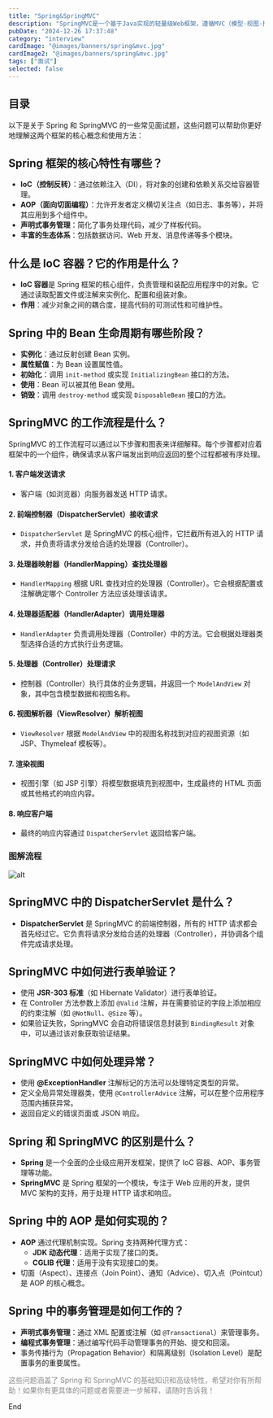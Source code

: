 ```yaml
---
title: "Spring&SpringMVC"
description: "SpringMVC是一个基于Java实现的轻量级Web框架，遵循MVC（模型-视图-控制器）设计模式，主要用于Web开发."
pubDate: "2024-12-26 17:37:48"
category: "interview"
cardImage: "@images/banners/spring&mvc.jpg"
cardImage2: "@images/banners/spring&mvc.jpg"
tags: ["面试"]
selected: false
---
```


## 目录

以下是关于 Spring 和 SpringMVC 的一些常见面试题，这些问题可以帮助你更好地理解这两个框架的核心概念和使用方法：

## **Spring 框架的核心特性有哪些？**
- **IoC（控制反转）**：通过依赖注入（DI），将对象的创建和依赖关系交给容器管理。
- **AOP（面向切面编程）**：允许开发者定义横切关注点（如日志、事务等），并将其应用到多个组件中。
- **声明式事务管理**：简化了事务处理代码，减少了样板代码。
- **丰富的生态体系**：包括数据访问、Web 开发、消息传递等多个模块。

## **什么是 IoC 容器？它的作用是什么？**
- **IoC 容器**是 Spring 框架的核心组件，负责管理和装配应用程序中的对象。它通过读取配置文件或注解来实例化、配置和组装对象。
- **作用**：减少对象之间的耦合度，提高代码的可测试性和可维护性。

## **Spring 中的 Bean 生命周期有哪些阶段？**
- **实例化**：通过反射创建 Bean 实例。
- **属性赋值**：为 Bean 设置属性值。
- **初始化**：调用 `init-method` 或实现 `InitializingBean` 接口的方法。
- **使用**：Bean 可以被其他 Bean 使用。
- **销毁**：调用 `destroy-method` 或实现 `DisposableBean` 接口的方法。

## **SpringMVC 的工作流程是什么？**

SpringMVC 的工作流程可以通过以下步骤和图表来详细解释。每个步骤都对应着框架中的一个组件，确保请求从客户端发出到响应返回的整个过程都被有序处理。

#### 1. **客户端发送请求**
- 客户端（如浏览器）向服务器发送 HTTP 请求。

#### 2. **前端控制器（DispatcherServlet）接收请求**
- `DispatcherServlet` 是 SpringMVC 的核心组件，它拦截所有进入的 HTTP 请求，并负责将请求分发给合适的处理器（Controller）。

#### 3. **处理器映射器（HandlerMapping）查找处理器**
- `HandlerMapping` 根据 URL 查找对应的处理器（Controller）。它会根据配置或注解确定哪个 Controller 方法应该处理该请求。

#### 4. **处理器适配器（HandlerAdapter）调用处理器**
- `HandlerAdapter` 负责调用处理器（Controller）中的方法。它会根据处理器类型选择合适的方式执行业务逻辑。

#### 5. **处理器（Controller）处理请求**
- 控制器（Controller）执行具体的业务逻辑，并返回一个 `ModelAndView` 对象，其中包含模型数据和视图名称。

#### 6. **视图解析器（ViewResolver）解析视图**
- `ViewResolver` 根据 `ModelAndView` 中的视图名称找到对应的视图资源（如 JSP、Thymeleaf 模板等）。

#### 7. **渲染视图**
- 视图引擎（如 JSP 引擎）将模型数据填充到视图中，生成最终的 HTML 页面或其他格式的响应内容。

#### 8. **响应客户端**
- 最终的响应内容通过 `DispatcherServlet` 返回给客户端。

### 图解流程
![alt](@images/postsimg/springMVC执行流程.png)



## **SpringMVC 中的 DispatcherServlet 是什么？**
- **DispatcherServlet** 是 SpringMVC 的前端控制器，所有的 HTTP 请求都会首先经过它。它负责将请求分发给合适的处理器（Controller），并协调各个组件完成请求处理。

## **SpringMVC 中如何进行表单验证？**
- 使用 **JSR-303 标准**（如 Hibernate Validator）进行表单验证。
- 在 Controller 方法参数上添加 `@Valid` 注解，并在需要验证的字段上添加相应的约束注解（如 `@NotNull`、`@Size` 等）。
- 如果验证失败，SpringMVC 会自动将错误信息封装到 `BindingResult` 对象中，可以通过该对象获取验证结果。

## **SpringMVC 中如何处理异常？**
- 使用 **@ExceptionHandler** 注解标记的方法可以处理特定类型的异常。
- 定义全局异常处理器类，使用 `@ControllerAdvice` 注解，可以在整个应用程序范围内捕获异常。
- 返回自定义的错误页面或 JSON 响应。

## **Spring 和 SpringMVC 的区别是什么？**
- **Spring** 是一个全面的企业级应用开发框架，提供了 IoC 容器、AOP、事务管理等功能。
- **SpringMVC** 是 Spring 框架的一个模块，专注于 Web 应用的开发，提供 MVC 架构的支持，用于处理 HTTP 请求和响应。

## **Spring 中的 AOP 是如何实现的？**
- **AOP** 通过代理机制实现。Spring 支持两种代理方式：
  - **JDK 动态代理**：适用于实现了接口的类。
  - **CGLIB 代理**：适用于没有实现接口的类。
- 切面（Aspect）、连接点（Join Point）、通知（Advice）、切入点（Pointcut）是 AOP 的核心概念。

## **Spring 中的事务管理是如何工作的？**
- **声明式事务管理**：通过 XML 配置或注解（如 `@Transactional`）来管理事务。
- **编程式事务管理**：通过编写代码手动管理事务的开始、提交和回滚。
- 事务传播行为（Propagation Behavior）和隔离级别（Isolation Level）是配置事务的重要属性。

<span style="opacity: 0.5;">这些问题涵盖了 Spring 和 SpringMVC 的基础知识和高级特性，希望对你有所帮助！如果你有更具体的问题或者需要进一步解释，请随时告诉我！</span>

End
